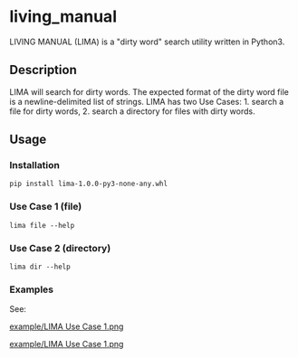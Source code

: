# living_manual

LIVING MANUAL (LIMA) is a "dirty word" search utility written in Python3.

## Description

LIMA will search for dirty words.  The expected format of the dirty word file is a newline-delimited list of strings.  LIMA has two Use Cases: 1. search a file for dirty words, 2. search a directory for files with dirty words.

## Usage

### Installation

`pip install lima-1.0.0-py3-none-any.whl`

### Use Case 1 (file)

`lima file --help`

### Use Case 2 (directory)

`lima dir --help`


### Examples

See:

[example/LIMA Use Case 1.png](https://github.com/hark130/living_manual/blob/main/example/LIMA%20Use%20Case%201.png)

[example/LIMA Use Case 1.png](https://github.com/hark130/living_manual/blob/main/example/LIMA%20Use%20Case%202.png)

